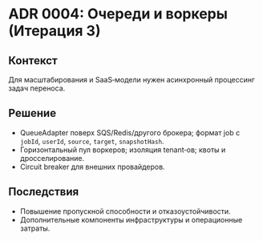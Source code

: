 # ADR 0004: Очереди и воркеры (Итерация 3)

## Контекст
Для масштабирования и SaaS‑модели нужен асинхронный процессинг задач переноса.

## Решение
- QueueAdapter поверх SQS/Redis/другого брокера; формат job с `jobId`, `userId`, `source`, `target`, `snapshotHash`.
- Горизонтальный пул воркеров; изоляция tenant‑ов; квоты и дросселирование.
- Circuit breaker для внешних провайдеров.

## Последствия
- Повышение пропускной способности и отказоустойчивости.
- Дополнительные компоненты инфраструктуры и операционные затраты.


